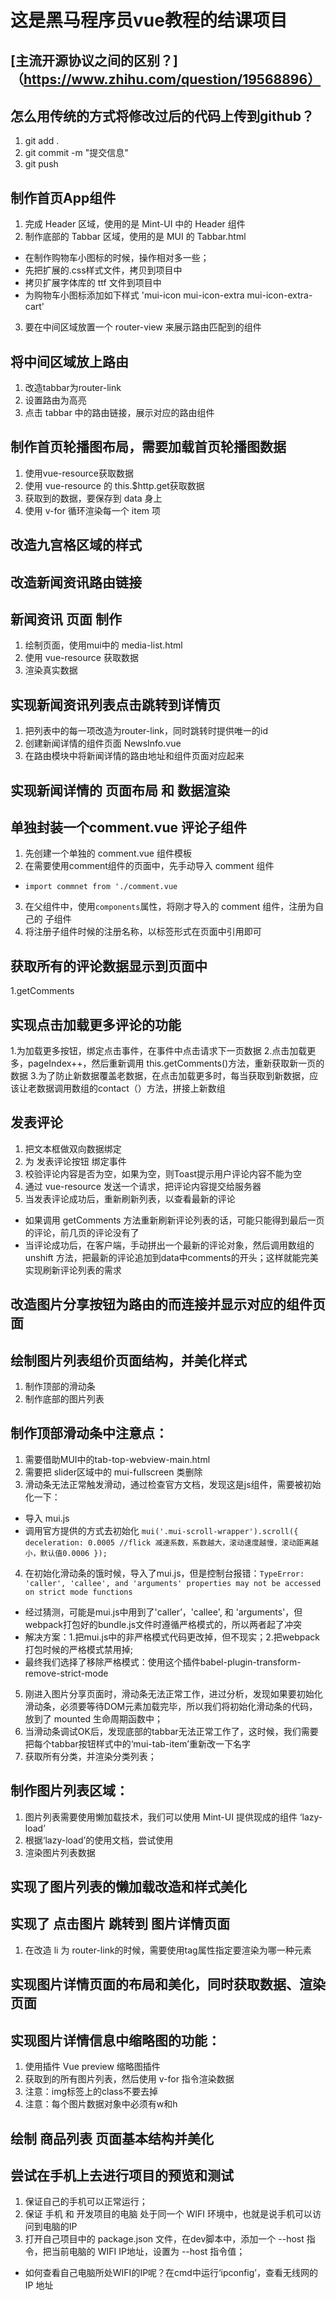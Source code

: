  # 这是黑马程序员vue教程的结课项目

 ## [主流开源协议之间的区别？]（https://www.zhihu.com/question/19568896）

 ## 怎么用传统的方式将修改过后的代码上传到github？
 1. git add .
 2. git commit -m "提交信息"
 3. git push

 ## 制作首页App组件
 1. 完成 Header 区域，使用的是 Mint-UI 中的 Header 组件
 2. 制作底部的 Tabbar 区域，使用的是 MUI 的 Tabbar.html
 + 在制作购物车小图标的时候，操作相对多一些；
 + 先把扩展的.css样式文件，拷贝到项目中
 + 拷贝扩展字体库的 ttf 文件到项目中
 + 为购物车小图标添加如下样式 'mui-icon mui-icon-extra mui-icon-extra-cart'
 3. 要在中间区域放置一个 router-view 来展示路由匹配到的组件

 ## 将中间区域放上路由
 1. 改造tabbar为router-link
 2. 设置路由为高亮
 3. 点击 tabbar 中的路由链接，展示对应的路由组件

 ## 制作首页轮播图布局，需要加载首页轮播图数据
 1. 使用vue-resource获取数据
 2. 使用 vue-resource 的 this.$http.get获取数据
 3. 获取到的数据，要保存到 data 身上
 4. 使用 v-for 循环渲染每一个 item 项

 ## 改造九宫格区域的样式
 ## 改造新闻资讯路由链接
 ## 新闻资讯 页面 制作
 1. 绘制页面，使用mui中的 media-list.html
 2. 使用 vue-resource 获取数据
 3. 渲染真实数据

 ## 实现新闻资讯列表点击跳转到详情页
 1. 把列表中的每一项改造为router-link，同时跳转时提供唯一的id
 2. 创建新闻详情的组件页面 NewsInfo.vue
 3. 在路由模块中将新闻详情的路由地址和组件页面对应起来

 ## 实现新闻详情的 页面布局 和 数据渲染
 ## 单独封装一个comment.vue 评论子组件
 1. 先创建一个单独的 comment.vue 组件模板
 2. 在需要使用comment组件的页面中，先手动导入 comment 组件
 + `import commnet from './comment.vue`
 3. 在父组件中，使用`components`属性，将刚才导入的 comment 组件，注册为自己的 子组件
 4. 将注册子组件时候的注册名称，以标签形式在页面中引用即可

 ## 获取所有的评论数据显示到页面中
 1.getComments

 ## 实现点击加载更多评论的功能
 1.为加载更多按钮，绑定点击事件，在事件中点击请求下一页数据
 2.点击加载更多，pageIndex++，然后重新调用 this.getComments()方法，重新获取新一页的数据
 3.为了防止新数据覆盖老数据，在点击加载更多时，每当获取到新数据，应该让老数据调用数组的contact（）方法，拼接上新数组

 ## 发表评论
 1. 把文本框做双向数据绑定
 2. 为 发表评论按钮 绑定事件
 3. 校验评论内容是否为空，如果为空，则Toast提示用户评论内容不能为空
 4. 通过 vue-resource 发送一个请求，把评论内容提交给服务器
 5. 当发表评论成功后，重新刷新列表，以查看最新的评论
 + 如果调用 getComments 方法重新刷新评论列表的话，可能只能得到最后一页的评论，前几页的评论没有了
 + 当评论成功后，在客户端，手动拼出一个最新的评论对象，然后调用数组的 unshift 方法，把最新的评论追加到data中comments的开头；这样就能完美实现刷新评论列表的需求

 ## 改造图片分享按钮为路由的而连接并显示对应的组件页面
 ## 绘制图片列表组价页面结构，并美化样式
 1. 制作顶部的滑动条
 2. 制作底部的图片列表
 ## 制作顶部滑动条中注意点：
 1. 需要借助MUI中的tab-top-webview-main.html
 2. 需要把 slider区域中的 mui-fullscreen 类删除
 3. 滑动条无法正常触发滑动，通过检查官方文档，发现这是js组件，需要被初始化一下：
 + 导入 mui.js
 + 调用官方提供的方式去初始化
 `mui('.mui-scroll-wrapper').scroll({
     	deceleration: 0.0005 //flick 减速系数，系数越大，滚动速度越慢，滚动距离越小，默认值0.0006
     });`
 4. 在初始化滑动条的饿时候，导入了mui.js，但是控制台报错：`TypeError: 'caller', 'callee', and 'arguments' properties may not be accessed on strict mode functions `
 + 经过猜测，可能是mui.js中用到了'caller’，'callee', 和 'arguments'，但webpack打包好的bundle.js文件时遵循严格模式的，所以两者起了冲突
 + 解决方案：1.把mui.js中的非严格模式代码更改掉，但不现实；2.把webpack打包时候的严格模式禁用掉;
 + 最终我们选择了移除严格模式：使用这个插件babel-plugin-transform-remove-strict-mode
 5. 刚进入图片分享页面时，滑动条无法正常工作，进过分析，发现如果要初始化 滑动条，必须要等待DOM元素加载完毕，所以我们将初始化滑动条的代码，放到了 mounted 生命周期函数中；
 6. 当滑动条调试OK后，发现底部的tabbar无法正常工作了，这时候，我们需要把每个tabbar按钮样式中的‘mui-tab-item’重新改一下名字
 7. 获取所有分类，并渲染分类列表；
 
 ## 制作图片列表区域：
 1. 图片列表需要使用懒加载技术，我们可以使用 Mint-UI 提供现成的组件 ‘lazy-load’
 2. 根据‘lazy-load’的使用文档，尝试使用
 3. 渲染图片列表数据
 
 ## 实现了图片列表的懒加载改造和样式美化
 ## 实现了 点击图片 跳转到 图片详情页面
 1. 在改造 li 为 router-link的时候，需要使用tag属性指定要渲染为哪一种元素
 ## 实现图片详情页面的布局和美化，同时获取数据、渲染页面
 ## 实现图片详情信息中缩略图的功能：
 1. 使用插件 Vue preview 缩略图插件
 2. 获取到的所有图片列表，然后使用 v-for 指令渲染数据
 3. 注意：img标签上的class不要去掉
 4. 注意：每个图片数据对象中必须有w和h
 ## 绘制 商品列表 页面基本结构并美化
 ## 尝试在手机上去进行项目的预览和测试
 1. 保证自己的手机可以正常运行；
 2. 保证 手机 和 开发项目的电脑 处于同一个 WIFI 环境中，也就是说手机可以访问到电脑的IP
 3. 打开自己项目中的 package.json 文件，在dev脚本中，添加一个 --host 指令，把当前电脑的 WIFI IP地址，设置为 --host 指令值；
 + 如何查看自己电脑所处WIFI的IP呢？在cmd中运行‘ipconfig’，查看无线网的 IP 地址













